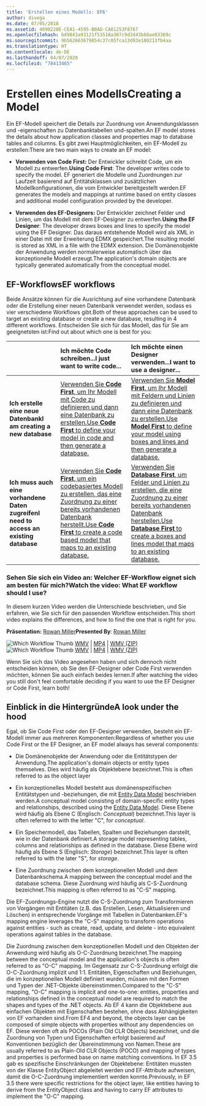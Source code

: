 ```yaml
---
title: 'Erstellen eines Modells: EF6'
author: divega
ms.date: 07/05/2018
ms.assetid: 4890228E-CEA1-4595-B8AD-CA81253F8767
ms.openlocfilehash: bd9843a93121f53518a307c9d2d43b68ae03369c
ms.sourcegitcommit: 9b562663679854c37c05fca13d93e180213fb4aa
ms.translationtype: HT
ms.contentlocale: de-DE
ms.lasthandoff: 04/07/2020
ms.locfileid: "78413465"
---
```

# <a name="creating-a-model"></a><span data-ttu-id="36f85-102">Erstellen eines Modells</span><span class="sxs-lookup"><span data-stu-id="36f85-102">Creating a Model</span></span>

<span data-ttu-id="36f85-103">Ein EF-Modell speichert die Details zur Zuordnung von Anwendungsklassen und -eigenschaften zu Datenbanktabellen und-spalten.</span><span class="sxs-lookup"><span data-stu-id="36f85-103">An EF model stores the details about how application classes and properties map to database tables and columns.</span></span> <span data-ttu-id="36f85-104">Es gibt zwei Hauptmöglichkeiten, ein EF-Modell zu erstellen:</span><span class="sxs-lookup"><span data-stu-id="36f85-104">There are two main ways to create an EF model:</span></span>

- <span data-ttu-id="36f85-105">**Verwenden von Code First:** Der Entwickler schreibt Code, um ein Modell zu entwerfen.</span><span class="sxs-lookup"><span data-stu-id="36f85-105">**Using Code First**: The developer writes code to specify the model.</span></span> <span data-ttu-id="36f85-106">EF generiert die Modelle und Zuordnungen zur Laufzeit basierend auf Entitätsklassen und zusätzlichen Modellkonfigurationen, die vom Entwickler bereitgestellt werden.</span><span class="sxs-lookup"><span data-stu-id="36f85-106">EF generates the models and mappings at runtime based on entity classes and additional model configuration provided by the developer.</span></span>

- <span data-ttu-id="36f85-107">**Verwenden des EF-Designers:** Der Entwickler zeichnet Felder und Linien, um das Modell mit dem EF-Designer zu entwerfen.</span><span class="sxs-lookup"><span data-stu-id="36f85-107">**Using the EF Designer**: The developer draws boxes and lines to specify the model using the EF Designer.</span></span> <span data-ttu-id="36f85-108">Das daraus entstehende Modell wird als XML in einer Datei mit der Erweiterung EDMX gespeichert.</span><span class="sxs-lookup"><span data-stu-id="36f85-108">The resulting model is stored as XML in a file with the EDMX extension.</span></span> <span data-ttu-id="36f85-109">Die Domänenobjekte der Anwendung werden normalerweise automatisch über das konzeptionelle Modell erzeugt.</span><span class="sxs-lookup"><span data-stu-id="36f85-109">The application's domain objects are typically generated automatically from the conceptual model.</span></span>

## <a name="ef-workflows"></a><span data-ttu-id="36f85-110">EF-Workflows</span><span class="sxs-lookup"><span data-stu-id="36f85-110">EF workflows</span></span>

<span data-ttu-id="36f85-111">Beide Ansätze können für die Ausrichtung auf eine vorhandene Datenbank oder die Erstellung einer neuen Datenbank verwendet werden, sodass es vier verschiedene Workflows gibt.</span><span class="sxs-lookup"><span data-stu-id="36f85-111">Both of these approaches can be used to target an existing database or create a new database, resulting in 4 different workflows.</span></span>
<span data-ttu-id="36f85-112">Entscheiden Sie sich für das Modell, das für Sie am geeignetsten ist:</span><span class="sxs-lookup"><span data-stu-id="36f85-112">Find out about which one is best for you:</span></span>  

|                                           | <span data-ttu-id="36f85-113">Ich möchte Code schreiben...</span><span class="sxs-lookup"><span data-stu-id="36f85-113">I just want to write code...</span></span>                                                                                                                   | <span data-ttu-id="36f85-114">Ich möchte einen Designer verwenden...</span><span class="sxs-lookup"><span data-stu-id="36f85-114">I want to use a designer...</span></span>                                                                                                                        |
|:------------------------------------------|:-----------------------------------------------------------------------------------------------------------------------------------------------|:---------------------------------------------------------------------------------------------------------------------------------------------------|
| <span data-ttu-id="36f85-115">**Ich erstelle eine neue Datenbank**</span><span class="sxs-lookup"><span data-stu-id="36f85-115">**I am creating a new database**</span></span>          | [<span data-ttu-id="36f85-116">Verwenden Sie **Code First**, um Ihr Modell mit Code zu definieren und dann eine Datenbank zu erstellen.</span><span class="sxs-lookup"><span data-stu-id="36f85-116">Use **Code First** to define your model in code and then generate a database.</span></span>](~/ef6/modeling/code-first/workflows/new-database.md)           | [<span data-ttu-id="36f85-117">Verwenden Sie **Model First**, um Ihr Modell mit Feldern und Linien zu definieren und dann eine Datenbank zu erstellen.</span><span class="sxs-lookup"><span data-stu-id="36f85-117">Use **Model First** to define your model using boxes and lines and then generate a database.</span></span>](~/ef6/modeling/designer/workflows/model-first.md)   |
| <span data-ttu-id="36f85-118">**Ich muss auch eine vorhandene Daten zugreifen**</span><span class="sxs-lookup"><span data-stu-id="36f85-118">**I need to access an existing database**</span></span> | [<span data-ttu-id="36f85-119">Verwenden Sie **Code First**, um ein codebasiertes Modell zu erstellen, das eine Zuordnung zu einer bereits vorhandenen Datenbank herstellt.</span><span class="sxs-lookup"><span data-stu-id="36f85-119">Use **Code First** to create a code based model that maps to an existing database.</span></span>](~/ef6/modeling/code-first/workflows/existing-database.md) | [<span data-ttu-id="36f85-120">Verwenden Sie **Database First**, um Felder und Linien zu erstellen, die eine Zuordnung zu einer bereits vorhandenen Datenbank herstellen.</span><span class="sxs-lookup"><span data-stu-id="36f85-120">Use **Database First** to create a boxes and lines model that maps to an existing database.</span></span>](~/ef6/modeling/designer/workflows/database-first.md) |

### <a name="watch-the-video-what-ef-workflow-should-i-use"></a><span data-ttu-id="36f85-121">Sehen Sie sich ein Video an: Welcher EF-Workflow eignet sich am besten für mich?</span><span class="sxs-lookup"><span data-stu-id="36f85-121">Watch the video: What EF workflow should I use?</span></span>

<span data-ttu-id="36f85-122">In diesem kurzen Video werden die Unterschiede beschrieben, und Sie erfahren, wie Sie sich für den passenden Workflow entscheiden.</span><span class="sxs-lookup"><span data-stu-id="36f85-122">This short video explains the differences, and how to find the one that is right for you.</span></span>

<span data-ttu-id="36f85-123">**Präsentation:** [Rowan Miller](https://romiller.com/)</span><span class="sxs-lookup"><span data-stu-id="36f85-123">**Presented By**: [Rowan Miller](https://romiller.com/)</span></span>

<span data-ttu-id="36f85-124">![Which Workflow Thumb](../media/whichworkflow-thumb.png) [WMV](https://download.microsoft.com/download/8/F/8/8F81F4CD-3678-4229-8D79-0C63FFA3C595/HDI_ITPro_Technet_winvideo_ChoseYourWorkflow.wmv) | [MP4](https://download.microsoft.com/download/8/F/8/8F81F4CD-3678-4229-8D79-0C63FFA3C595/HDI_ITPro_Technet_mp4video_ChoseYourWorkflow.m4v) | [WMV (ZIP)](https://download.microsoft.com/download/8/F/8/8F81F4CD-3678-4229-8D79-0C63FFA3C595/HDI_ITPro_Technet_winvideo_ChoseYourWorkflow.zip)</span><span class="sxs-lookup"><span data-stu-id="36f85-124">![Which Workflow Thumb](../media/whichworkflow-thumb.png) [WMV](https://download.microsoft.com/download/8/F/8/8F81F4CD-3678-4229-8D79-0C63FFA3C595/HDI_ITPro_Technet_winvideo_ChoseYourWorkflow.wmv) | [MP4](https://download.microsoft.com/download/8/F/8/8F81F4CD-3678-4229-8D79-0C63FFA3C595/HDI_ITPro_Technet_mp4video_ChoseYourWorkflow.m4v) | [WMV (ZIP)](https://download.microsoft.com/download/8/F/8/8F81F4CD-3678-4229-8D79-0C63FFA3C595/HDI_ITPro_Technet_winvideo_ChoseYourWorkflow.zip)</span></span>

<span data-ttu-id="36f85-125">Wenn Sie sich das Video angesehen haben und sich dennoch nicht entscheiden können, ob Sie den EF-Designer oder Code First verwenden möchten, können Sie auch einfach beides lernen.</span><span class="sxs-lookup"><span data-stu-id="36f85-125">If after watching the video you still don't feel comfortable deciding if you want to use the EF Designer or Code First, learn both!</span></span>

## <a name="a-look-under-the-hood"></a><span data-ttu-id="36f85-126">Einblick in die Hintergründe</span><span class="sxs-lookup"><span data-stu-id="36f85-126">A look under the hood</span></span>

<span data-ttu-id="36f85-127">Egal, ob Sie Code First oder den EF-Designer verwenden, besteht ein EF-Modell immer aus mehreren Komponenten:</span><span class="sxs-lookup"><span data-stu-id="36f85-127">Regardless of whether you use Code First or the EF Designer, an EF model always has several components:</span></span>

- <span data-ttu-id="36f85-128">Die Domänenobjekte der Anwendung oder die Entitätstypen der Anwendung.</span><span class="sxs-lookup"><span data-stu-id="36f85-128">The application's domain objects or entity types themselves.</span></span> <span data-ttu-id="36f85-129">Dies wird häufig als Objektebene bezeichnet.</span><span class="sxs-lookup"><span data-stu-id="36f85-129">This is often referred to as the object layer</span></span>

- <span data-ttu-id="36f85-130">Ein konzeptionelles Modell besteht aus domänenspezifischen Entitätstypen und -beziehungen, die mit [Entity Data Model](~/ef6/resources/glossary.md#entity-data-model) beschrieben werden.</span><span class="sxs-lookup"><span data-stu-id="36f85-130">A conceptual model consisting of domain-specific entity types and relationships, described using the [Entity Data Model](~/ef6/resources/glossary.md#entity-data-model).</span></span> <span data-ttu-id="36f85-131">Diese Ebene wird häufig als Ebene C (Englisch: _Conceptual_) bezeichnet.</span><span class="sxs-lookup"><span data-stu-id="36f85-131">This layer is often referred to with the letter "C", for _conceptual_.</span></span>

- <span data-ttu-id="36f85-132">Ein Speichermodell, das Tabellen, Spalten und Beziehungen darstellt, wie in der Datenbank definiert.</span><span class="sxs-lookup"><span data-stu-id="36f85-132">A storage model representing tables, columns and relationships as defined in the database.</span></span> <span data-ttu-id="36f85-133">Diese Ebene wird häufig als Ebene S (Englisch: _Storage_) bezeichnet.</span><span class="sxs-lookup"><span data-stu-id="36f85-133">This layer is often referred to with the later "S", for _storage_.</span></span>  

- <span data-ttu-id="36f85-134">Eine Zuordnung zwischen dem konzeptionellen Modell und dem Datenbankschema.</span><span class="sxs-lookup"><span data-stu-id="36f85-134">A mapping between the conceptual model and the database schema.</span></span> <span data-ttu-id="36f85-135">Diese Zuordnung wird häufig als C-S-Zuordnung bezeichnet.</span><span class="sxs-lookup"><span data-stu-id="36f85-135">This mapping is often referred to as "C-S" mapping.</span></span>

<span data-ttu-id="36f85-136">Die EF-Zuordnungs-Engine nutzt die C-S-Zuordnung zum Transformieren von Vorgängen mit Entitäten (z.B. das Erstellen, Lesen, Aktualisieren und Löschen) in entsprechende Vorgänge mit Tabellen in Datenbanken.</span><span class="sxs-lookup"><span data-stu-id="36f85-136">EF's mapping engine leverages the "C-S" mapping to transform operations against entities - such as create, read, update, and delete - into equivalent operations against tables in the database.</span></span>

<span data-ttu-id="36f85-137">Die Zuordnung zwischen dem konzeptionellen Modell und den Objekten der Anwendung wird häufig als O-C-Zuordnung bezeichnet.</span><span class="sxs-lookup"><span data-stu-id="36f85-137">The mapping between the conceptual model and the application's objects is often referred to as "O-C" mapping.</span></span> <span data-ttu-id="36f85-138">Im Gegensatz zur C-S-Zuordnung erfolgt die O-C-Zuordnung implizit und 1:1. Entitäten, Eigenschaften und Beziehungen, die im konzeptionellen Modell definiert wurden, müssen mit den Formen und Typen der .NET-Objekte übereinstimmen.</span><span class="sxs-lookup"><span data-stu-id="36f85-138">Compared to the "C-S" mapping, "O-C" mapping is implicit and one-to-one: entities, properties and relationships defined in the conceptual model are required to match the shapes and types of the .NET objects.</span></span> <span data-ttu-id="36f85-139">Ab EF 4 kann die Objektebene aus einfachen Objekten mit Eigenschaften bestehen, ohne dass Abhängigkeiten von EF vorhanden sind.</span><span class="sxs-lookup"><span data-stu-id="36f85-139">From EF4 and beyond, the objects layer can be composed of simple objects with properties without any dependencies on EF.</span></span> <span data-ttu-id="36f85-140">Diese werden oft als POCOs (Plain Old CLR Objects) bezeichnet, und die Zuordnung von Typen und Eigenschaften erfolgt basierend auf Konventionen bezüglich der Übereinstimmung von Namen.</span><span class="sxs-lookup"><span data-stu-id="36f85-140">These are usually referred to as Plain-Old CLR Objects (POCO) and mapping of types and properties is performed base on name matching conventions.</span></span> <span data-ttu-id="36f85-141">In EF 3.5 gab es spezifische Einschränkungen der Objektebene: Entitäten mussten von der Klasse EntityObject abgeleitet werden und EF-Attribute aufweisen, damit die O-C-Zuordnung implementiert werden konnte.</span><span class="sxs-lookup"><span data-stu-id="36f85-141">Previously, in EF 3.5 there were specific restrictions for the object layer, like entities having to derive from the EntityObject class and having to carry EF attributes to implement the "O-C" mapping.</span></span>
